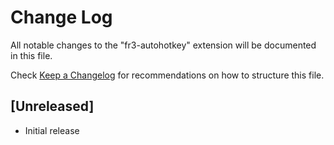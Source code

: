 # Change Log

All notable changes to the "fr3-autohotkey" extension will be documented in this file.

Check [Keep a Changelog](http://keepachangelog.com/) for recommendations on how to structure this file.

## [Unreleased]

- Initial release